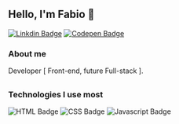 ## Hello, I'm Fabio 👋


[![Linkdin Badge](https://img.shields.io/badge/LinkedIn-0077B5?style=for-the-badge&logo=linkedin&logoColor=white)](https://www.linkedin.com/in/fabio-santos-/)
[![Codepen Badge](	https://img.shields.io/badge/Codepen-000000?style=for-the-badge&logo=codepen&logoColor=white)](https://codepen.io/fbs4ntos)


### About me
 Developer [ Front-end, future Full-stack ].
##

### Technologies I use most 
![HTML Badge](https://img.shields.io/badge/HTML5-E34F26?style=for-the-badge&logo=html5&logoColor=white)
![CSS Badge](https://img.shields.io/badge/CSS3-1572B6?style=for-the-badge&logo=css3&logoColor=white)
![Javascript Badge](https://img.shields.io/badge/JavaScript-F7DF1E?style=for-the-badge&logo=javascript&logoColor=black)
 

